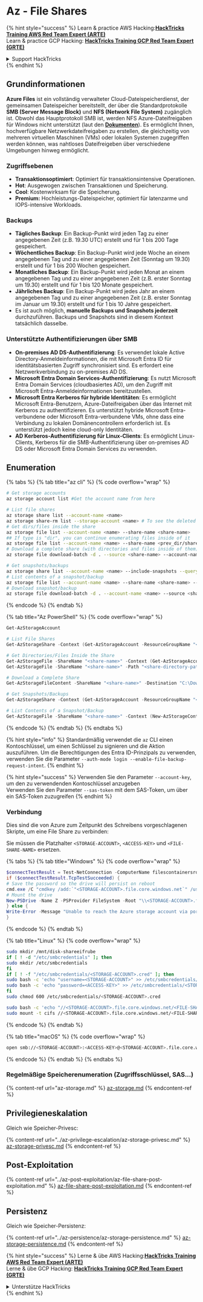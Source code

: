 # Az - File Shares

{% hint style="success" %}
Learn & practice AWS Hacking:<img src="../../../.gitbook/assets/image (1) (1) (1) (1).png" alt="" data-size="line">[**HackTricks Training AWS Red Team Expert (ARTE)**](https://training.hacktricks.xyz/courses/arte)<img src="../../../.gitbook/assets/image (1) (1) (1) (1).png" alt="" data-size="line">\
Learn & practice GCP Hacking: <img src="../../../.gitbook/assets/image (2) (1).png" alt="" data-size="line">[**HackTricks Training GCP Red Team Expert (GRTE)**<img src="../../../.gitbook/assets/image (2) (1).png" alt="" data-size="line">](https://training.hacktricks.xyz/courses/grte)

<details>

<summary>Support HackTricks</summary>

* Check the [**subscription plans**](https://github.com/sponsors/carlospolop)!
* **Join the** 💬 [**Discord group**](https://discord.gg/hRep4RUj7f) or the [**telegram group**](https://t.me/peass) or **follow** us on **Twitter** 🐦 [**@hacktricks\_live**](https://twitter.com/hacktricks_live)**.**
* **Share hacking tricks by submitting PRs to the** [**HackTricks**](https://github.com/carlospolop/hacktricks) and [**HackTricks Cloud**](https://github.com/carlospolop/hacktricks-cloud) github repos.

</details>
{% endhint %}

## Grundinformationen

**Azure Files** ist ein vollständig verwalteter Cloud-Dateispeicherdienst, der gemeinsamen Dateispeicher bereitstellt, der über die Standardprotokolle **SMB (Server Message Block)** und **NFS (Network File System)** zugänglich ist. Obwohl das Hauptprotokoll SMB ist, werden NFS Azure-Dateifreigaben für Windows nicht unterstützt (laut den [**Dokumenten**](https://learn.microsoft.com/en-us/azure/storage/files/files-nfs-protocol)). Es ermöglicht Ihnen, hochverfügbare Netzwerkdateifreigaben zu erstellen, die gleichzeitig von mehreren virtuellen Maschinen (VMs) oder lokalen Systemen zugegriffen werden können, was nahtloses Dateifreigeben über verschiedene Umgebungen hinweg ermöglicht.

### Zugriffsebenen

* **Transaktionsoptimiert**: Optimiert für transaktionsintensive Operationen.
* **Hot**: Ausgewogen zwischen Transaktionen und Speicherung.
* **Cool**: Kostenwirksam für die Speicherung.
* **Premium:** Hochleistungs-Dateispeicher, optimiert für latenzarme und IOPS-intensive Workloads.

### Backups

* **Tägliches Backup**: Ein Backup-Punkt wird jeden Tag zu einer angegebenen Zeit (z.B. 19.30 UTC) erstellt und für 1 bis 200 Tage gespeichert.
* **Wöchentliches Backup**: Ein Backup-Punkt wird jede Woche an einem angegebenen Tag und zu einer angegebenen Zeit (Sonntag um 19.30) erstellt und für 1 bis 200 Wochen gespeichert.
* **Monatliches Backup**: Ein Backup-Punkt wird jeden Monat an einem angegebenen Tag und zu einer angegebenen Zeit (z.B. erster Sonntag um 19.30) erstellt und für 1 bis 120 Monate gespeichert.
* **Jährliches Backup**: Ein Backup-Punkt wird jedes Jahr an einem angegebenen Tag und zu einer angegebenen Zeit (z.B. erster Sonntag im Januar um 19.30) erstellt und für 1 bis 10 Jahre gespeichert.
* Es ist auch möglich, **manuelle Backups und Snapshots jederzeit** durchzuführen. Backups und Snapshots sind in diesem Kontext tatsächlich dasselbe.

### Unterstützte Authentifizierungen über SMB

* **On-premises AD DS-Authentifizierung**: Es verwendet lokale Active Directory-Anmeldeinformationen, die mit Microsoft Entra ID für identitätsbasierten Zugriff synchronisiert sind. Es erfordert eine Netzwerkverbindung zu on-premises AD DS.
* **Microsoft Entra Domain Services-Authentifizierung**: Es nutzt Microsoft Entra Domain Services (cloudbasiertes AD), um den Zugriff mit Microsoft Entra-Anmeldeinformationen bereitzustellen.
* **Microsoft Entra Kerberos für hybride Identitäten**: Es ermöglicht Microsoft Entra-Benutzern, Azure-Dateifreigaben über das Internet mit Kerberos zu authentifizieren. Es unterstützt hybride Microsoft Entra-verbundene oder Microsoft Entra-verbundene VMs, ohne dass eine Verbindung zu lokalen Domänencontrollern erforderlich ist. Es unterstützt jedoch keine cloud-only Identitäten.
* **AD Kerberos-Authentifizierung für Linux-Clients**: Es ermöglicht Linux-Clients, Kerberos für die SMB-Authentifizierung über on-premises AD DS oder Microsoft Entra Domain Services zu verwenden.

## Enumeration


{% tabs %}
{% tab title="az cli" %}
{% code overflow="wrap" %}
```bash
# Get storage accounts
az storage account list #Get the account name from here

# List file shares
az storage share list --account-name <name>
az storage share-rm list --storage-account <name> # To see the deleted ones too --include-deleted
# Get dirs/files inside the share
az storage file list --account-name <name> --share-name <share-name>
## If type is "dir", you can continue enumerating files inside of it
az storage file list --account-name <name> --share-name <prev_dir/share-name>
# Download a complete share (with directories and files inside of them)
az storage file download-batch -d . --source <share-name> --account-name <name>

# Get snapshots/backups
az storage share list --account-name <name> --include-snapshots --query "[?snapshot != null]"
# List contents of a snapshot/backup
az storage file list --account-name <name> --share-name <share-name> --snapshot <snapshot-version> #e.g. "2024-11-25T11:26:59.0000000Z"
# Download snapshot/backup
az storage file download-batch -d . --account-name <name> --source <share-name> --snapshot <snapshot-version>
```
{% endcode %}
{% endtab %}

{% tab title="Az PowerShell" %}
{% code overflow="wrap" %}
```powershell
Get-AzStorageAccount

# List File Shares
Get-AzStorageShare -Context (Get-AzStorageAccount -ResourceGroupName "<resource-group-name>" -Name "<storage-account-name>").Context

# Get Directories/Files Inside the Share
Get-AzStorageFile -ShareName "<share-name>" -Context (Get-AzStorageAccount -ResourceGroupName "<resource-group-name>" -Name "<storage-account-name>").Context
Get-AzStorageFile -ShareName "<share-name>" -Path "<share-directory-path>" -Context (Get-AzStorageAccount -ResourceGroupName "<resource-group-name>" -Name "<storage-account-name>").Context

# Download a Complete Share
Get-AzStorageFileContent -ShareName "<share-name>" -Destination "C:\Download" -Path "<share-directory-path>" -Context (Get-AzStorageAccount -ResourceGroupName "<resource-group-name>" -Name "<storage-account-name>").Context

# Get Snapshots/Backups
Get-AzStorageShare -Context (Get-AzStorageAccount -ResourceGroupName "<resource-group-name>" -Name "<storage-account-name>").Context | Where-Object { $_.SnapshotTime -ne $null }

# List Contents of a Snapshot/Backup
Get-AzStorageFile -ShareName "<share-name>" -Context (New-AzStorageContext -StorageAccountName "<storage-account-name>" -StorageAccountKey (Get-AzStorageAccountKey -ResourceGroupName "<resource-group-name>" -Name "<storage-account-name>" | Select-Object -ExpandProperty Value) -SnapshotTime "<snapshot-version>")

```
{% endcode %}
{% endtab %}
{% endtabs %}

{% hint style="info" %}
Standardmäßig verwendet die `az` CLI einen Kontoschlüssel, um einen Schlüssel zu signieren und die Aktion auszuführen. Um die Berechtigungen des Entra ID-Prinzipals zu verwenden, verwenden Sie die Parameter `--auth-mode login --enable-file-backup-request-intent`.
{% endhint %}

{% hint style="success" %}
Verwenden Sie den Parameter `--account-key`, um den zu verwendenden Kontoschlüssel anzugeben\
Verwenden Sie den Parameter `--sas-token` mit dem SAS-Token, um über ein SAS-Token zuzugreifen
{% endhint %}

### Verbindung

Dies sind die von Azure zum Zeitpunkt des Schreibens vorgeschlagenen Skripte, um eine File Share zu verbinden:

Sie müssen die Platzhalter `<STORAGE-ACCOUNT>`, `<ACCESS-KEY>` und `<FILE-SHARE-NAME>` ersetzen.

{% tabs %}
{% tab title="Windows" %}
{% code overflow="wrap" %}
```powershell
$connectTestResult = Test-NetConnection -ComputerName filescontainersrdtfgvhb.file.core.windows.net -Port 445
if ($connectTestResult.TcpTestSucceeded) {
# Save the password so the drive will persist on reboot
cmd.exe /C "cmdkey /add:`"<STORAGE-ACCOUNT>.file.core.windows.net`" /user:`"localhost\<STORAGE-ACCOUNT>`" /pass:`"<ACCESS-KEY>`""
# Mount the drive
New-PSDrive -Name Z -PSProvider FileSystem -Root "\\<STORAGE-ACCOUNT>.file.core.windows.net\<FILE-SHARE-NAME>" -Persist
} else {
Write-Error -Message "Unable to reach the Azure storage account via port 445. Check to make sure your organization or ISP is not blocking port 445, or use Azure P2S VPN, Azure S2S VPN, or Express Route to tunnel SMB traffic over a different port."
}
```
{% endcode %}
{% endtab %}

{% tab title="Linux" %}
{% code overflow="wrap" %}
```bash
sudo mkdir /mnt/disk-shareeifrube
if [ ! -d "/etc/smbcredentials" ]; then
sudo mkdir /etc/smbcredentials
fi
if [ ! -f "/etc/smbcredentials/<STORAGE-ACCOUNT>.cred" ]; then
sudo bash -c 'echo "username=<STORAGE-ACCOUNT>" >> /etc/smbcredentials/<STORAGE-ACCOUNT>.cred'
sudo bash -c 'echo "password=<ACCESS-KEY>" >> /etc/smbcredentials/<STORAGE-ACCOUNT>.cred'
fi
sudo chmod 600 /etc/smbcredentials/<STORAGE-ACCOUNT>.cred

sudo bash -c 'echo "//<STORAGE-ACCOUNT>.file.core.windows.net/<FILE-SHARE-NAME> /mnt/<FILE-SHARE-NAME> cifs nofail,credentials=/etc/smbcredentials/<STORAGE-ACCOUNT>.cred,dir_mode=0777,file_mode=0777,serverino,nosharesock,actimeo=30" >> /etc/fstab'
sudo mount -t cifs //<STORAGE-ACCOUNT>.file.core.windows.net/<FILE-SHARE-NAME> /mnt/<FILE-SHARE-NAME> -o credentials=/etc/smbcredentials/<STORAGE-ACCOUNT>.cred,dir_mode=0777,file_mode=0777,serverino,nosharesock,actimeo=30
```
{% endcode %}
{% endtab %}

{% tab title="macOS" %}
{% code overflow="wrap" %}
```bash
open smb://<STORAGE-ACCOUNT>:<ACCESS-KEY>@<STORAGE-ACCOUNT>.file.core.windows.net/<FILE-SHARE-NAME>
```
{% endcode %}
{% endtab %}
{% endtabs %}

### Regelmäßige Speicherenumeration (Zugriffsschlüssel, SAS...)

{% content-ref url="az-storage.md" %}
[az-storage.md](az-storage.md)
{% endcontent-ref %}

## Privilegieneskalation

Gleich wie Speicher-Privesc:

{% content-ref url="../az-privilege-escalation/az-storage-privesc.md" %}
[az-storage-privesc.md](../az-privilege-escalation/az-storage-privesc.md)
{% endcontent-ref %}

## Post-Exploitation

{% content-ref url="../az-post-exploitation/az-file-share-post-exploitation.md" %}
[az-file-share-post-exploitation.md](../az-post-exploitation/az-file-share-post-exploitation.md)
{% endcontent-ref %}

## Persistenz

Gleich wie Speicher-Persistenz:

{% content-ref url="../az-persistence/az-storage-persistence.md" %}
[az-storage-persistence.md](../az-persistence/az-storage-persistence.md)
{% endcontent-ref %}

{% hint style="success" %}
Lerne & übe AWS Hacking:<img src="../../../.gitbook/assets/image (1) (1) (1) (1).png" alt="" data-size="line">[**HackTricks Training AWS Red Team Expert (ARTE)**](https://training.hacktricks.xyz/courses/arte)<img src="../../../.gitbook/assets/image (1) (1) (1) (1).png" alt="" data-size="line">\
Lerne & übe GCP Hacking: <img src="../../../.gitbook/assets/image (2) (1).png" alt="" data-size="line">[**HackTricks Training GCP Red Team Expert (GRTE)**<img src="../../../.gitbook/assets/image (2) (1).png" alt="" data-size="line">](https://training.hacktricks.xyz/courses/grte)

<details>

<summary>Unterstütze HackTricks</summary>

* Überprüfe die [**Abonnementpläne**](https://github.com/sponsors/carlospolop)!
* **Tritt der** 💬 [**Discord-Gruppe**](https://discord.gg/hRep4RUj7f) oder der [**Telegram-Gruppe**](https://t.me/peass) bei oder **folge** uns auf **Twitter** 🐦 [**@hacktricks\_live**](https://twitter.com/hacktricks_live)**.**
* **Teile Hacking-Tricks, indem du PRs zu den** [**HackTricks**](https://github.com/carlospolop/hacktricks) und [**HackTricks Cloud**](https://github.com/carlospolop/hacktricks-cloud) GitHub-Repos einreichst.

</details>
{% endhint %}
